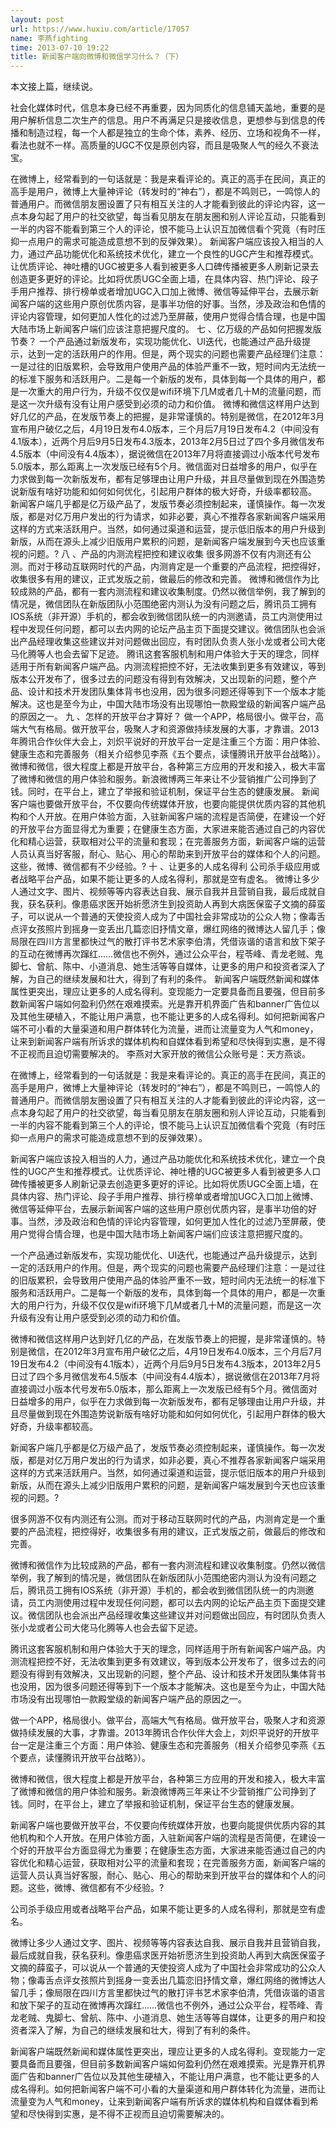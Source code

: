 ```yaml
---
layout: post
url: https://www.huxiu.com/article/17057
name: 李燕fighting
time: 2013-07-10 19:22
title: 新闻客户端向微博和微信学习什么？（下）
---
```

本文接上篇，继续说。

社会化媒体时代，信息本身已经不再重要，因为同质化的信息铺天盖地，重要的是用户解析信息二次生产的信息。用户不再满足只是接收信息，更想参与到信息的传播和制造过程，每一个人都是独立的生命个体，素养、经历、立场和视角不一样，看法也就不一样。高质量的UGC不仅是原创内容，而且是吸聚人气的经久不衰法宝。

在微博上，经常看到的一句话就是：我是来看评论的。真正的高手在民间，真正的高手是用户，微博上大量神评论（转发时的“神右”），都是不鸣则已，一鸣惊人的普通用户。而微信朋友圈设置了只有相互关注的人才能看到彼此的评论内容，这一点本身勾起了用户的社交欲望，每当看见朋友在朋友圈和别人评论互动，只能看到一半的内容不能看到第三个人的评论，恨不能马上认识互加微信看个究竟（有时压抑一点用户的需求可能造成意想不到的反弹效果）。 新闻客户端应该投入相当的人力，通过产品功能优化和系统技术优化，建立一个良性的UGC产生和推荐模式。让优质评论、神吐槽的UGC被更多人看到被更多人口碑传播被更多人刷新记录去创造更多更好的评论。比如将优质UGC全面上墙，在具体内容、热门评论、段子手用户推荐、排行榜单或者增加UGC入口加上微博、微信等延伸平台，去展示新闻客户端的这些用户原创优质内容，是事半功倍的好事。当然，涉及政治和色情的评论内容管理，如何更加人性化的过滤乃至屏蔽，使用户觉得合情合理，也是中国大陆市场上新闻客户端们应该注意把握尺度的。 七 、亿万级的产品如何把握发版节奏？ 一个产品通过新版发布，实现功能优化、UI迭代，也能通过产品升级提示，达到一定的活跃用户的作用。但是，两个现实的问题也需要产品经理们注意：一是过往的旧版累积，会导致用户使用产品的体验严重不一致，短时间内无法统一的标准下服务和活跃用户。二是每一个新版的发布，具体到每一个具体的用户，都是一次重大的用户行为，升级不仅仅是wifi环境下几M或者几十M的流量问题，而是这一次升级有没有让用户感受到必须的动力和价值。 微博和微信这样用户达到好几亿的产品，在发版节奏上的把握，是非常谨慎的。特别是微信，在2012年3月宣布用户破亿之后，4月19日发布4.0版本，三个月后7月19日发布4.2（中间没有4.1版本），近两个月后9月5日发布4.3版本，2013年2月5日过了四个多月微信发布4.5版本（中间没有4.4版本），据说微信在2013年7月将直接调过小版本代号发布5.0版本，那么距离上一次发版已经有5个月。微信面对日益增多的用户，似乎在力求做到每一次新版发布，都有足够理由让用户升级，并且尽量做到现在外围造势说新版有啥好功能和如何如何优化，引起用户群体的极大好奇，升级率都较高。 新闻客户端几乎都是亿万级产品了，发版节奏必须控制起来，谨慎操作。每一次发版，都是对亿万用户发出的行为请求，如非必要，真心不推荐各家新闻客户端采用这样的方式来活跃用户。当然，如何通过渠道和运营，提示低旧版本的用户升级到新版，从而在源头上减少旧版用户累积的问题，是新闻客户端发展到今天也应该重视的问题。? 八 、产品的内测流程把控和建议收集 很多网游不仅有内测还有公测。而对于移动互联网时代的产品，内测肯定是一个重要的产品流程，把控得好，收集很多有用的建议，正式发版之前，做最后的修改和完善。 微博和微信作为比较成熟的产品，都有一套内测流程和建议收集制度。仍然以微信举例，我了解到的情况是，微信团队在新版团队小范围绝密内测认为没有问题之后，腾讯员工拥有IOS系统（非开源）手机的，都会收到微信团队统一的内测邀请，员工内测使用过程中发现任何问题，都可以去内网的论坛产品主页下面提交建议。微信团队也会派出产品经理收集这些建议并对问题做出回应，有时团队负责人张小龙或者公司大佬马化腾等人也会去留下足迹。 腾讯这套客服机制和用户体验大于天的理念，同样适用于所有新闻客户端产品。内测流程把控不好，无法收集到更多有效建议，等到版本公开发布了，很多过去的问题没有得到有效解决，又出现新的问题，整个产品、设计和技术开发团队集体背书也没用，因为很多问题还得等到下一个版本才能解决。这也是至今为止，中国大陆市场没有出现哪怕一款殿堂级的新闻客户端产品的原因之一。 九 、怎样的开放平台才算好？ 做一个APP，格局很小。做平台，高端大气有格局。做开放平台，吸聚人才和资源做持续发展的大事，才靠谱。2013年腾讯合作伙伴大会上，刘炽平说好的开放平台一定是注重三个方面：用户体验、健康生态和完善服务（相关介绍参见李燕《五个要点，读懂腾讯开放平台战略》）。 微博和微信，很大程度上都是开放平台，各种第三方应用的开发和接入，极大丰富了微博和微信的用户体验和服务。新浪微博两三年来让不少营销推广公司挣到了钱。同时，在平台上，建立了举报和验证机制，保证平台生态的健康发展。 新闻客户端也要做开放平台，不仅要向传统媒体开放，也要向能提供优质内容的其他机构和个人开放。在用户体验方面，入驻新闻客户端的流程是否简便，在建设一个好的开放平台方面显得尤为重要；在健康生态方面，大家进来能否通过自己的内容优化和精心运营，获取相对公平的流量和套现；在完善服务方面，新闻客户端的运营人员认真当好客服，耐心、贴心、用心的帮助来到开放平台的媒体和个人的问题。这些，微博、微信都有不少经验。? 十 、让更多的人成名得利 公司杀手级应用或者战略平台产品，如果不能让更多的人成名得利，那就是空有虚名。 微博让多少人通过文字、图片、视频等等内容表达自我、展示自我并且营销自我，最后成就自我，获名获利。像患癌求医开始祈愿济生到投资助人再到大病医保蛮子文摘的薛蛮子，可以说从一个普通的天使投资人成为了中国社会非常成功的公众人物；像毒舌点评女孩照片到摇身一变丢出几篇恋旧抒情文章，爆红网络的微博达人留几手；像局限在四川方言里都快过气的散打评书艺术家李伯清，凭借诙谐的语言和放下架子的互动在微博再次蹿红……微信也不例外，通过公众平台，程苓峰、青龙老贼、鬼脚七、曾航、陈中、小道消息、她生活等等自媒体，让更多的用户和投资者深入了解，为自己的继续发展和壮大，得到了有利的条件。 新闻客户端既然新闻和媒体属性更突出，理应让更多的人成名得利。变现能力一定要具备而且要强，但目前多数新闻客户端如何盈利仍然在艰难摸索。光是靠开机界面广告和banner广告位以及其他生硬植入，不能让用户满意，也不能让更多的人成名得利。如何把新闻客户端不可小看的大量渠道和用户群体转化为流量，进而让流量变为人气和money，让来到新闻客户端有所诉求的媒体机构和自媒体看到希望和尽快得到实惠，是不得不正视而且迫切需要解决的。 李燕对大家开放的微信公众账号是：天方燕谈。

在微博上，经常看到的一句话就是：我是来看评论的。真正的高手在民间，真正的高手是用户，微博上大量神评论（转发时的“神右”），都是不鸣则已，一鸣惊人的普通用户。而微信朋友圈设置了只有相互关注的人才能看到彼此的评论内容，这一点本身勾起了用户的社交欲望，每当看见朋友在朋友圈和别人评论互动，只能看到一半的内容不能看到第三个人的评论，恨不能马上认识互加微信看个究竟（有时压抑一点用户的需求可能造成意想不到的反弹效果）。

新闻客户端应该投入相当的人力，通过产品功能优化和系统技术优化，建立一个良性的UGC产生和推荐模式。让优质评论、神吐槽的UGC被更多人看到被更多人口碑传播被更多人刷新记录去创造更多更好的评论。比如将优质UGC全面上墙，在具体内容、热门评论、段子手用户推荐、排行榜单或者增加UGC入口加上微博、微信等延伸平台，去展示新闻客户端的这些用户原创优质内容，是事半功倍的好事。当然，涉及政治和色情的评论内容管理，如何更加人性化的过滤乃至屏蔽，使用户觉得合情合理，也是中国大陆市场上新闻客户端们应该注意把握尺度的。

一个产品通过新版发布，实现功能优化、UI迭代，也能通过产品升级提示，达到一定的活跃用户的作用。但是，两个现实的问题也需要产品经理们注意：一是过往的旧版累积，会导致用户使用产品的体验严重不一致，短时间内无法统一的标准下服务和活跃用户。二是每一个新版的发布，具体到每一个具体的用户，都是一次重大的用户行为，升级不仅仅是wifi环境下几M或者几十M的流量问题，而是这一次升级有没有让用户感受到必须的动力和价值。

微博和微信这样用户达到好几亿的产品，在发版节奏上的把握，是非常谨慎的。特别是微信，在2012年3月宣布用户破亿之后，4月19日发布4.0版本，三个月后7月19日发布4.2（中间没有4.1版本），近两个月后9月5日发布4.3版本，2013年2月5日过了四个多月微信发布4.5版本（中间没有4.4版本），据说微信在2013年7月将直接调过小版本代号发布5.0版本，那么距离上一次发版已经有5个月。微信面对日益增多的用户，似乎在力求做到每一次新版发布，都有足够理由让用户升级，并且尽量做到现在外围造势说新版有啥好功能和如何如何优化，引起用户群体的极大好奇，升级率都较高。

新闻客户端几乎都是亿万级产品了，发版节奏必须控制起来，谨慎操作。每一次发版，都是对亿万用户发出的行为请求，如非必要，真心不推荐各家新闻客户端采用这样的方式来活跃用户。当然，如何通过渠道和运营，提示低旧版本的用户升级到新版，从而在源头上减少旧版用户累积的问题，是新闻客户端发展到今天也应该重视的问题。?

很多网游不仅有内测还有公测。而对于移动互联网时代的产品，内测肯定是一个重要的产品流程，把控得好，收集很多有用的建议，正式发版之前，做最后的修改和完善。

微博和微信作为比较成熟的产品，都有一套内测流程和建议收集制度。仍然以微信举例，我了解到的情况是，微信团队在新版团队小范围绝密内测认为没有问题之后，腾讯员工拥有IOS系统（非开源）手机的，都会收到微信团队统一的内测邀请，员工内测使用过程中发现任何问题，都可以去内网的论坛产品主页下面提交建议。微信团队也会派出产品经理收集这些建议并对问题做出回应，有时团队负责人张小龙或者公司大佬马化腾等人也会去留下足迹。

腾讯这套客服机制和用户体验大于天的理念，同样适用于所有新闻客户端产品。内测流程把控不好，无法收集到更多有效建议，等到版本公开发布了，很多过去的问题没有得到有效解决，又出现新的问题，整个产品、设计和技术开发团队集体背书也没用，因为很多问题还得等到下一个版本才能解决。这也是至今为止，中国大陆市场没有出现哪怕一款殿堂级的新闻客户端产品的原因之一。

做一个APP，格局很小。做平台，高端大气有格局。做开放平台，吸聚人才和资源做持续发展的大事，才靠谱。2013年腾讯合作伙伴大会上，刘炽平说好的开放平台一定是注重三个方面：用户体验、健康生态和完善服务（相关介绍参见李燕《五个要点，读懂腾讯开放平台战略》）。

微博和微信，很大程度上都是开放平台，各种第三方应用的开发和接入，极大丰富了微博和微信的用户体验和服务。新浪微博两三年来让不少营销推广公司挣到了钱。同时，在平台上，建立了举报和验证机制，保证平台生态的健康发展。

新闻客户端也要做开放平台，不仅要向传统媒体开放，也要向能提供优质内容的其他机构和个人开放。在用户体验方面，入驻新闻客户端的流程是否简便，在建设一个好的开放平台方面显得尤为重要；在健康生态方面，大家进来能否通过自己的内容优化和精心运营，获取相对公平的流量和套现；在完善服务方面，新闻客户端的运营人员认真当好客服，耐心、贴心、用心的帮助来到开放平台的媒体和个人的问题。这些，微博、微信都有不少经验。?

公司杀手级应用或者战略平台产品，如果不能让更多的人成名得利，那就是空有虚名。

微博让多少人通过文字、图片、视频等等内容表达自我、展示自我并且营销自我，最后成就自我，获名获利。像患癌求医开始祈愿济生到投资助人再到大病医保蛮子文摘的薛蛮子，可以说从一个普通的天使投资人成为了中国社会非常成功的公众人物；像毒舌点评女孩照片到摇身一变丢出几篇恋旧抒情文章，爆红网络的微博达人留几手；像局限在四川方言里都快过气的散打评书艺术家李伯清，凭借诙谐的语言和放下架子的互动在微博再次蹿红……微信也不例外，通过公众平台，程苓峰、青龙老贼、鬼脚七、曾航、陈中、小道消息、她生活等等自媒体，让更多的用户和投资者深入了解，为自己的继续发展和壮大，得到了有利的条件。

新闻客户端既然新闻和媒体属性更突出，理应让更多的人成名得利。变现能力一定要具备而且要强，但目前多数新闻客户端如何盈利仍然在艰难摸索。光是靠开机界面广告和banner广告位以及其他生硬植入，不能让用户满意，也不能让更多的人成名得利。如何把新闻客户端不可小看的大量渠道和用户群体转化为流量，进而让流量变为人气和money，让来到新闻客户端有所诉求的媒体机构和自媒体看到希望和尽快得到实惠，是不得不正视而且迫切需要解决的。

